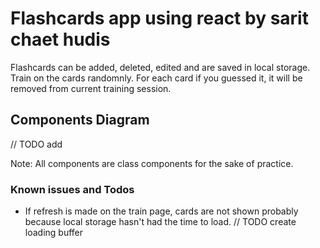 # Flashcards app using react by sarit chaet hudis

Flashcards can be added, deleted, edited and are saved in local storage.
Train on the cards randomnly. For each card if you guessed it, it will be removed from current training session.

## Components Diagram

// TODO add

Note: All components are class components for the sake of practice.

### Known issues and Todos

- If refresh is made on the train page, cards are not shown probably because local storage hasn't had the time to load.
  // TODO create loading buffer
